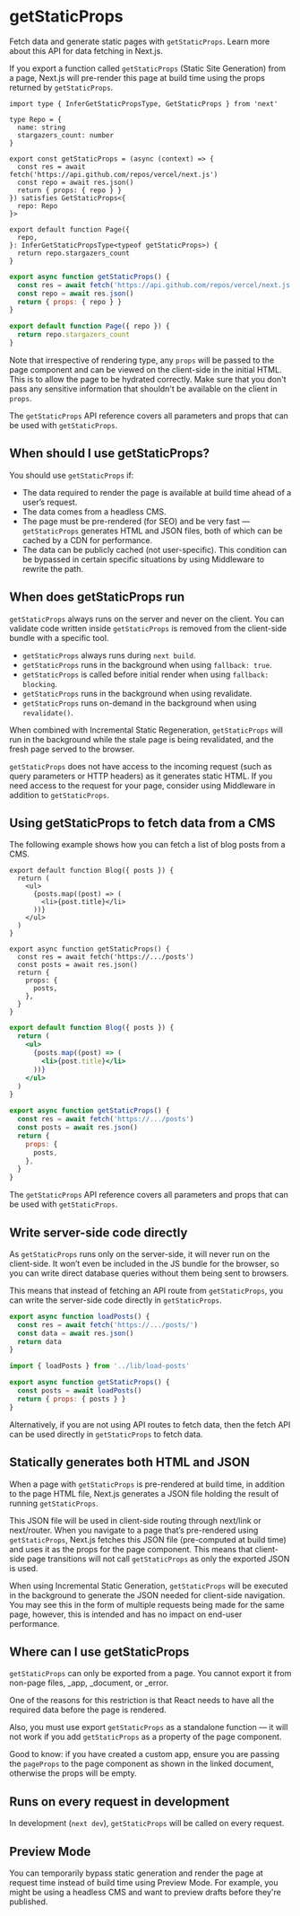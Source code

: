 # getStaticProps

Fetch data and generate static pages with `getStaticProps`. Learn more about this API for data fetching in Next.js.

If you export a function called `getStaticProps` (Static Site Generation) from a page, Next.js will pre-render this page at build time using the props returned by `getStaticProps`.

```tsx
import type { InferGetStaticPropsType, GetStaticProps } from 'next'

type Repo = {
  name: string
  stargazers_count: number
}

export const getStaticProps = (async (context) => {
  const res = await fetch('https://api.github.com/repos/vercel/next.js')
  const repo = await res.json()
  return { props: { repo } }
}) satisfies GetStaticProps<{
  repo: Repo
}>

export default function Page({
  repo,
}: InferGetStaticPropsType<typeof getStaticProps>) {
  return repo.stargazers_count
}
```

```jsx
export async function getStaticProps() {
  const res = await fetch('https://api.github.com/repos/vercel/next.js')
  const repo = await res.json()
  return { props: { repo } }
}

export default function Page({ repo }) {
  return repo.stargazers_count
}
```

Note that irrespective of rendering type, any `props` will be passed to the page component and can be viewed on the client-side in the initial HTML. This is to allow the page to be hydrated correctly. Make sure that you don't pass any sensitive information that shouldn't be available on the client in `props`.

The `getStaticProps` API reference covers all parameters and props that can be used with `getStaticProps`.

## When should I use getStaticProps?

You should use `getStaticProps` if:

- The data required to render the page is available at build time ahead of a user’s request.
- The data comes from a headless CMS.
- The page must be pre-rendered (for SEO) and be very fast — `getStaticProps` generates HTML and JSON files, both of which can be cached by a CDN for performance.
- The data can be publicly cached (not user-specific). This condition can be bypassed in certain specific situations by using Middleware to rewrite the path.

## When does getStaticProps run

`getStaticProps` always runs on the server and never on the client. You can validate code written inside `getStaticProps` is removed from the client-side bundle with a specific tool.

- `getStaticProps` always runs during `next build`.
- `getStaticProps` runs in the background when using `fallback: true`.
- `getStaticProps` is called before initial render when using `fallback: blocking`.
- `getStaticProps` runs in the background when using revalidate.
- `getStaticProps` runs on-demand in the background when using `revalidate()`.

When combined with Incremental Static Regeneration, `getStaticProps` will run in the background while the stale page is being revalidated, and the fresh page served to the browser.

`getStaticProps` does not have access to the incoming request (such as query parameters or HTTP headers) as it generates static HTML. If you need access to the request for your page, consider using Middleware in addition to `getStaticProps`.

## Using getStaticProps to fetch data from a CMS

The following example shows how you can fetch a list of blog posts from a CMS.

```tsx
export default function Blog({ posts }) {
  return (
    <ul>
      {posts.map((post) => (
        <li>{post.title}</li>
      ))}
    </ul>
  )
}

export async function getStaticProps() {
  const res = await fetch('https://.../posts')
  const posts = await res.json()
  return {
    props: {
      posts,
    },
  }
}
```

```jsx
export default function Blog({ posts }) {
  return (
    <ul>
      {posts.map((post) => (
        <li>{post.title}</li>
      ))}
    </ul>
  )
}

export async function getStaticProps() {
  const res = await fetch('https://.../posts')
  const posts = await res.json()
  return {
    props: {
      posts,
    },
  }
}
```

The `getStaticProps` API reference covers all parameters and props that can be used with `getStaticProps`.

## Write server-side code directly

As `getStaticProps` runs only on the server-side, it will never run on the client-side. It won’t even be included in the JS bundle for the browser, so you can write direct database queries without them being sent to browsers.

This means that instead of fetching an API route from `getStaticProps`, you can write the server-side code directly in `getStaticProps`.

```js
export async function loadPosts() {
  const res = await fetch('https://.../posts/')
  const data = await res.json()
  return data
}
```

```jsx
import { loadPosts } from '../lib/load-posts'

export async function getStaticProps() {
  const posts = await loadPosts()
  return { props: { posts } }
}
```

Alternatively, if you are not using API routes to fetch data, then the fetch API can be used directly in `getStaticProps` to fetch data.

## Statically generates both HTML and JSON

When a page with `getStaticProps` is pre-rendered at build time, in addition to the page HTML file, Next.js generates a JSON file holding the result of running `getStaticProps`.

This JSON file will be used in client-side routing through next/link or next/router. When you navigate to a page that’s pre-rendered using `getStaticProps`, Next.js fetches this JSON file (pre-computed at build time) and uses it as the props for the page component. This means that client-side page transitions will not call `getStaticProps` as only the exported JSON is used.

When using Incremental Static Generation, `getStaticProps` will be executed in the background to generate the JSON needed for client-side navigation. You may see this in the form of multiple requests being made for the same page, however, this is intended and has no impact on end-user performance.

## Where can I use getStaticProps

`getStaticProps` can only be exported from a page. You cannot export it from non-page files, _app, _document, or _error.

One of the reasons for this restriction is that React needs to have all the required data before the page is rendered.

Also, you must use export `getStaticProps` as a standalone function — it will not work if you add `getStaticProps` as a property of the page component.

Good to know: if you have created a custom app, ensure you are passing the `pageProps` to the page component as shown in the linked document, otherwise the props will be empty.

## Runs on every request in development

In development (`next dev`), `getStaticProps` will be called on every request.

## Preview Mode

You can temporarily bypass static generation and render the page at request time instead of build time using Preview Mode. For example, you might be using a headless CMS and want to preview drafts before they're published.